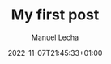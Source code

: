 ---
author: "Manuel Lecha" 
title: "My first post"
date: 2022-11-07T21:45:33+01:00
description: "Guide to emoji usage in Hugo" 
tags: [ "personal", ] 
---